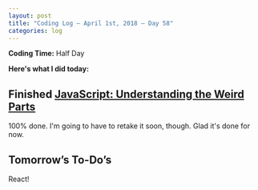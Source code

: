```yaml
---
layout: post
title: "Coding Log — April 1st, 2018 — Day 58"
categories: log
---
```


**Coding Time:** Half Day

**Here's what I did today:**

## Finished [JavaScript: Understanding the Weird Parts](http://udemy.com/understand-javascript)


100% done. I'm going to have to retake it soon, though. Glad it's done for now.

## Tomorrow’s To-Do’s

React!